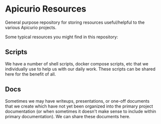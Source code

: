 # Apicurio Resources
General purpose repository for storing resources useful/helpful to the various Apicurio projects.

Some typical resources you might find in this repository:

## Scripts
We have a number of shell scripts, docker compose scripts, etc that we individually use to help us
with our daily work.  These scripts can be shared here for the benefit of all.

## Docs
Sometimes we may have writeups, presentations, or one-off documents that we create which have not
yet been organized into the primary project documentation (or when sometimes it doesn't make sense
to include within primary documentation). We can share these documents here.
